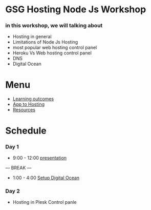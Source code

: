 # GSG Hosting Node Js Workshop

### in this workshop, we will talking about
- Hosting in general
- Limitations of Node Js Hosting
- most popular web hosting control panel
- Heroku Vs Web hosting control panel
- DNS
- Digital Ocean 



# Menu

- [Learning outcomes
]()
- [App to Hosting]()
- [Resources]()

# Schedule
### Day 1
- 9:00 - 12:00 
[presentation](https://docs.google.com/presentation/d/1Z4oWdHEXjKVxzwnjjbaMHAAl1WLQ_1tEZQyv3MsU2gY/edit#slide=id.ga1c93baa73_2_82)

— BREAK —
- 1:00 - 4:00
[Setup Digital Ocean]()

### Day 2
- Hosting in Plesk Control panle



